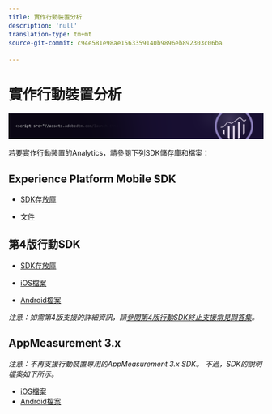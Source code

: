 ```yaml
---
title: 實作行動裝置分析
description: 'null'
translation-type: tm+mt
source-git-commit: c94e581e98ae1563359140b9896eb892303c06ba

---
```



# 實作行動裝置分析

![橫幅](../../assets/doc_banner_implement.png)

若要實作行動裝置的Analytics，請參閱下列SDK儲存庫和檔案：

## Experience Platform Mobile SDK

* [SDK存放庫](https://github.com/Adobe-Marketing-Cloud/aep-sdks-documentation/blob/master/resources/frequently-asked-questions/current-sdk-versions.md)

* [文件](https://aep-sdks.gitbook.io/docs/)

## 第4版行動SDK

* [SDK存放庫](https://github.com/Adobe-Marketing-Cloud/mobile-services/tree/master/sdks)

* [iOS檔案](https://docs.adobe.com/content/help/en/mobile-services/ios/overview.html)
* [Android檔案](https://docs.adobe.com/content/help/en/mobile-services/android/overview.html)

*注意：如需第4版支援的詳細資訊，請[參閱第4版行動SDK終止支援常見問答集](https://aep-sdks.gitbook.io/docs/version-4-sdk-end-of-support-faq)。*

## AppMeasurement 3.x

*注意：不再支援行動裝置專用的AppMeasurement 3.x SDK。 不過，SDK的說明檔案如下所示。*

* [iOS檔案](/assets/adobe_mobile_ios_3.x.pdf)
* [Android檔案](/assets/android_3.x.pdf)
